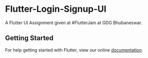 # Flutter-Login-Signup-UI

A Flutter UI Assignment given at #FlutterJam at GDG Bhubaneswar.

## Getting Started

For help getting started with Flutter, view our online
[documentation](https://flutter.io/).
